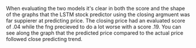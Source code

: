 When evaluating the two models it's clear in both the score and the shape of the graphs that the LSTM stock predictor using the closing argmuent was far suppierer at predicting price. The closing price had an evaluated score of .04 while the fng precieved to do a lot worse with a score .19. You can see along the graph that the predicted price compared to the actual price followed close predicting trend. 